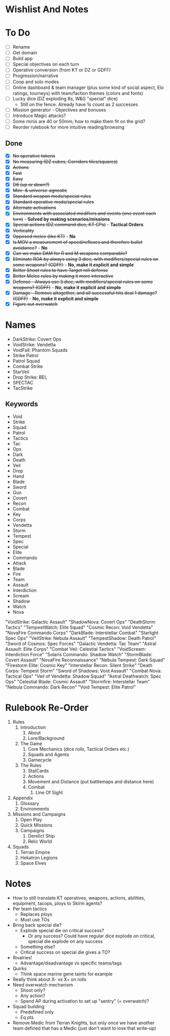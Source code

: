 # Wishlist And Notes

# To Do

- [ ] Rename
- [ ] Get domain
- [ ] Build app
- [ ] Special objectives on each turn
- [ ] Operative conversion (from KT or DZ or GDFF)
- [ ] Progression/narrative
- [ ] Coop and solo modes
- [ ] Online dashboard & team manager (plus some kind of social aspect, Elo ratings, tourneys) with team/faction themes (colors and fonts)
- [ ] Lucky dice (DZ exploding 8s, W&G "special" dice)
  - Still on the fence. Already have 1s count as 2 successes
- [ ] Mission generator - Objectives and bonuses
- [ ] Introduce Magic attacks?
- [ ] Some minis are 40 or 50mm; how to make them fit on the grid?
- [ ] Reorder rulebook for more intuitive reading/browsing

## Done

- [x] ~~No operative tokens~~
- [x] ~~No measuring (DZ cubes, Corridors tiles/squares)~~
- [x] ~~Actions~~
- [x] ~~Fast~~
- [x] ~~Easy~~
- [x] ~~D6 (up or down?)~~
- [x] ~~Mini- & universe-agnostic~~
- [x] ~~Standard weapon mods/special rules~~
- [x] ~~Standard operative mods/special rules~~
- [x] ~~Alternate activations~~
- [x] ~~Environments with associated modifiers and events (one event each turn)~~ - **Solved by making scenarios/missions**
- [x] ~~Special actions (DZ command dice, KT CPs)~~ - **Tactical Orders**
- [x] ~~Verticality~~
- [x] ~~Opposed melee (like KT)~~ - **No**
- [x] ~~Is MOV a measurement of speed/reflexes and therefore bullet avoidance?~~ - **No**
- [x] ~~Can we make DAM for R and M weapons comparable?~~
- [x] ~~Eliminate ROA by always using 3 dice, with modifiers/special rules on some weapons? (GDFF)~~ - **No, make it explicit and simple**
- [x] ~~Better Shoot rules to have Target roll defense~~
- [x] ~~Better Melee rules by making it more interactive~~
- [x] ~~Defense - Always use 3 dice, with modifiers/special rules on some weapons? (GDFF)~~ - **No, make it explicit and simple**
- [x] ~~Damage - Remove altogether, and all successful hits deal 1 damage? (GDFF)~~ - **No, make it explicit and simple**
- [x] ~~Figure out overwatch~~

# Names

- DarkStrike: Covert Ops
- VoidStrike: Vendetta
- VoidFall: Phantom Squads
- Strike Patrol
- Patrol Squad
- Combat Strike
- StarVeil
- Drop Strike: BEL
- SPECTAC
- TacStrike

## Keywords

- Void
- Strike
- Squad
- Patrol
- Tactics
- Tac
- Ops
- Dark
- Death
- Veil
- Drop
- Hand
- Blade
- Sword
- Gun
- Covert
- Recon
- Combat
- Key
- Corps
- Vendetta
- Storm
- Tempest
- Spec
- Special
- Elite
- Commando
- Attack
- Blade
- Fire
- Team
- Assault
- Interdiction
- Scream
- Shadow
- Watch
- Nova

"VoidStrike: Galactic Assault"
"ShadowNova: Covert Ops"
"DeathStorm Tactics"
"TempestWatch: Elite Squad"
"Cosmic Recon: Void Vendetta"
"NovaFire Commando Corps"
"DarkBlade: Interstellar Combat"
"Starlight Spec Ops"
"VeilStrike: Nebula Assault"
"TempestShadow: Death Patrol"
"Sword of Cosmos: Spec Forces"
"Galactic Vendetta: Tac Team"
"Astral Assault: Elite Corps"
"Combat Veil: Celestial Tactics"
"VoidScream: Interdiction Force"
"Solaris Commando: Shadow Watch"
"StormBlade: Covert Assault"
"NovaFire Reconnaissance"
"Nebula Tempest: Dark Squad"
"Firestorm Elite: Cosmic Key"
"Interstellar Recon: Silent Strike"
"Death Corps: Tempest Storm"
"Sword of Shadows: Void Assault"
"Combat Nova: Tactical Ops"
"Veil of Vendetta: Shadow Squad"
"Astral Deathwatch: Spec Ops"
"Celestial Blade: Cosmic Assault"
"Stormfire: Interstellar Team"
"Nebula Commando: Dark Recon"
"Void Tempest: Elite Patrol"

# Rulebook Re-Order

1. Rules
   1. Introduction
      1. About
      1. Lore/Background
   1. The Game
      1. Core Mechanics (dice rolls, Tactical Orders etc.)
      1. Squads and Agents
      1. Gamecycle
   1. The Rules
      1. StatCards
      1. Actions
      1. Movement and Distance (put battlemaps and distance here)
      1. Combat
         1. Line Of Sight
1. Appendix
   1. Glossary
   1. Environments
1. Missions and Campaigns
   1. Open Play
   1. Quick Missions
   1. Campaigns
      1. Derelict Ship
      1. Relic World
1. Squads
   1. Terran Empire
   1. Hekatron  Legions
   1. Space Elves

# Notes

- How to still translate KT operatives, weapons, actions, abilities, equipment, tacops, ploys to Skirm agents?
- Per team tactics
  - Replaces ploys
  - Must use TOs
- Bring back special die?
  - Explode special die on critical success?
    - Or any success? Could have regular dice explode on critical, special die explode on any success
  - Something else?
  - Critical success on special die gives a TO?
- Rivalries!
  - Advantage/disadvantage vs specific teams/tags
- Quirks
  - Think space marine gene taints for example
- Really think about X- vs X+ on rolls
- Need overwatch mechanism
  - Shoot only?
  - Any action?
  - Spend AP during activation to set up "sentry" (= overwatch)?
- Squad building
  - Predefined only
  - Eq pts
- Remove Medic from Terran Knights, but only once we have another team defined that has a Medic (just don't want to lose that write-up)